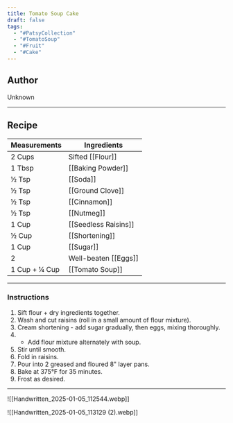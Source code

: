 ```yaml
---
title: Tomato Soup Cake
draft: false
tags:
  - "#PatsyCollection"
  - "#TomatoSoup"
  - "#Fruit"
  - "#Cake"
---
```

## Author
Unknown
___
## Recipe

| Measurements  | Ingredients          |
| :------------ | -------------------- |
| 2 Cups        | Sifted [[Flour]]     |
| 1 Tbsp        | [[Baking Powder]]    |
| ½ Tsp         | [[Soda]]             |
| ½ Tsp         | [[Ground Clove]]     |
| ½ Tsp         | [[Cinnamon]]         |
| ½ Tsp         | [[Nutmeg]]           |
| 1 Cup         | [[Seedless Raisins]] |
| ½ Cup         | [[Shortening]]       |
| 1 Cup         | [[Sugar]]            |
| 2             | Well-beaten [[Eggs]] |
| 1 Cup + ¼ Cup | [[Tomato Soup]]      |
___
### Instructions
1. Sift flour + dry ingredients together.
2. Wash and cut raisins (roll in a small amount of flour mixture).
3. Cream shortening - add sugar gradually, then eggs, mixing thoroughly.
4. - Add flour mixture alternately with soup.
5. Stir until smooth.
6. Fold in raisins.
7. Pour into 2 greased and floured 8" layer pans.
8. Bake at 375°F for 35 minutes.
9. Frost as desired.

___

![[Handwritten_2025-01-05_112544.webp]]

![[Handwritten_2025-01-05_113129 (2).webp]]